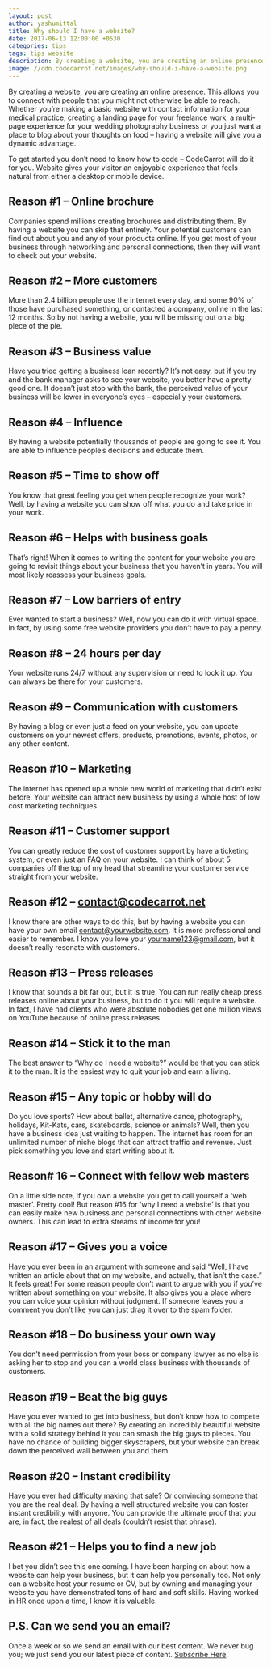 ```yaml
---
layout: post
author: yashumittal
title: Why should I have a website?
date: 2017-06-13 12:00:00 +0530
categories: tips
tags: tips website
description: By creating a website, you are creating an online presence. This allows you to connect with people that you might not otherwise be able to reach. Whether you’re making a basic website with contact
image: //cdn.codecarrot.net/images/why-should-i-have-a-website.png
---
```


By creating a website, you are creating an online presence. This allows you to connect with people that you might not otherwise be able to reach. Whether you’re making a basic website with contact information for your medical practice, creating a landing page for your freelance work, a multi-page experience for your wedding photography business or you just want a place to blog about your thoughts on food – having a website will give you a dynamic advantage.

To get started you don’t need to know how to code – CodeCarrot will do it for you. Website gives your visitor an enjoyable experience that feels natural from either a desktop or mobile device.

## Reason #1 – Online brochure

Companies spend millions creating brochures and distributing them. By having a website you can skip that entirely. Your potential customers can find out about you and any of your products online. If you get most of your business through networking and personal connections, then they will want to check out your website.

## Reason #2 – More customers

More than 2.4 billion people use the internet every day, and some 90% of those have purchased something, or contacted a company, online in the last 12 months. So by not having a website, you will be missing out on a big piece of the pie.

## Reason #3 – Business value

Have you tried getting a business loan recently? It’s not easy, but if you try and the bank manager asks to see your website, you better have a pretty good one. It doesn’t just stop with the bank, the perceived value of your business will be lower in everyone’s eyes – especially your customers.

## Reason #4 – Influence

By having a website potentially thousands of people are going to see it. You are able to influence people’s decisions and educate them.

## Reason #5 – Time to show off

You know that great feeling you get when people recognize your work? Well, by having a website you can show off what you do and take pride in your work.

## Reason #6 – Helps with business goals

That’s right! When it comes to writing the content for your website you are going to revisit things about your business that you haven’t in years. You will most likely reassess your business goals.

## Reason #7 – Low barriers of entry

Ever wanted to start a business? Well, now you can do it with virtual space. In fact, by using some free website providers you don’t have to pay a penny.

## Reason #8 – 24 hours per day

Your website runs 24/7 without any supervision or need to lock it up. You can always be there for your customers.

## Reason #9 – Communication with customers

By having a blog or even just a feed on your website, you can update customers on your newest offers, products, promotions, events, photos, or any other content.

## Reason #10 – Marketing

The internet has opened up a whole new world of marketing that didn’t exist before. Your website can attract new business by using a whole host of low cost marketing techniques.

## Reason #11 – Customer support

You can greatly reduce the cost of customer support by have a ticketing system, or even just an FAQ on your website. I can think of about 5 companies off the top of my head that streamline your customer service straight from your website.

## Reason #12 – contact@codecarrot.net

I know there are other ways to do this, but by having a website you can have your own email contact@yourwebsite.com. It is more professional and easier to remember. I know you love your yourname123@gmail.com, but it doesn’t really resonate with customers.

## Reason #13 – Press releases

I know that sounds a bit far out, but it is true. You can run really cheap press releases online about your business, but to do it you will require a website. In fact, I have had clients who were absolute nobodies get one million views on YouTube because of online press releases.

## Reason #14 – Stick it to the man

The best answer to “Why do I need a website?” would be that you can stick it to the man. It is the easiest way to quit your job and earn a living.

## Reason #15 – Any topic or hobby will do

Do you love sports? How about ballet, alternative dance, photography, holidays, Kit-Kats, cars, skateboards, science or animals? Well, then you have a business idea just waiting to happen. The internet has room for an unlimited number of niche blogs that can attract traffic and revenue. Just pick something you love and start writing about it.

## Reason# 16 – Connect with fellow web masters

On a little side note, if you own a website you get to call yourself a ‘web master’. Pretty cool! But reason #16 for ‘why I need a website’ is that you can easily make new business and personal connections with other website owners. This can lead to extra streams of income for you!

## Reason #17 – Gives you a voice

Have you ever been in an argument with someone and said “Well, I have written an article about that on my website, and actually, that isn’t the case.” It feels great! For some reason people don’t want to argue with you if you’ve written about something on your website. It also gives you a place where you can voice your opinion without judgment. If someone leaves you a comment you don’t like you can just drag it over to the spam folder.

## Reason #18 – Do business your own way

You don’t need permission from your boss or company lawyer as no else is asking her to stop and you can a world class business with thousands of customers.

## Reason #19 – Beat the big guys

Have you ever wanted to get into business, but don’t know how to compete with all the big names out there? By creating an incredibly beautiful website with a solid strategy behind it you can smash the big guys to pieces. You have no chance of building bigger skyscrapers, but your website can break down the perceived wall between you and them.

## Reason #20 – Instant credibility

Have you ever had difficulty making that sale? Or convincing someone that you are the real deal. By having a well structured website you can foster instant credibility with anyone. You can provide the ultimate proof that you are, in fact, the realest of all deals (couldn’t resist that phrase).

## Reason #21 – Helps you to find a new job

I bet you didn’t see this one coming. I have been harping on about how a website can help your business, but it can help you personally too. Not only can a website host your resume or CV, but by owning and managing your website you have demonstrated tons of hard and soft skills. Having worked in HR once upon a time, I know it is valuable.

## P.S. Can we send you an email?

Once a week or so we send an email with our best content. We never bug you; we just send you our latest piece of content. [Subscribe Here](#subscribe).
